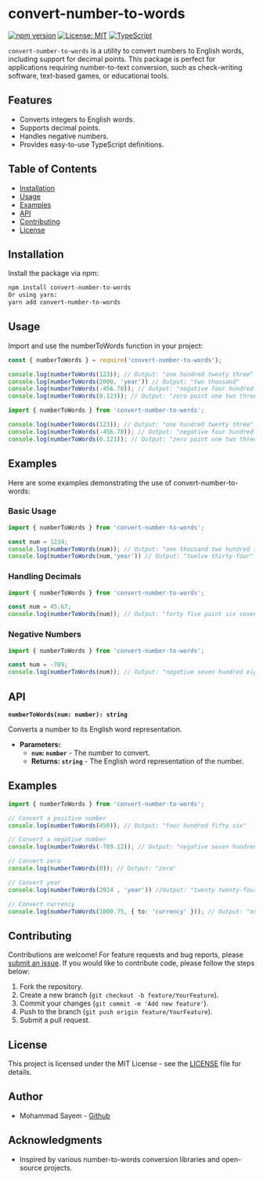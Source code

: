 # convert-number-to-words

[![npm version](https://badge.fury.io/js/convert-number-to-words.svg)](https://badge.fury.io/js/convert-number-to-words)
[![License: MIT](https://img.shields.io/badge/License-MIT-blue.svg)](https://opensource.org/licenses/MIT)
[![TypeScript](https://img.shields.io/badge/TypeScript-5.0+-blue.svg)](https://www.typescriptlang.org/)

`convert-number-to-words` is a utility to convert numbers to English words, including support for decimal points. This package is perfect for applications requiring number-to-text conversion, such as check-writing software, text-based games, or educational tools.

## Features

- Converts integers to English words.
- Supports decimal points.
- Handles negative numbers.
- Provides easy-to-use TypeScript definitions.

## Table of Contents

- [Installation](#installation)
- [Usage](#usage)
- [Examples](#examples)
- [API](#api)
- [Contributing](#contributing)
- [License](#license)

## Installation

Install the package via npm:

```bash
npm install convert-number-to-words
Or using yarn:
yarn add convert-number-to-words
```

## Usage

Import and use the numberToWords function in your project:

```javascript
const { numberToWords } = require('convert-number-to-words');

console.log(numberToWords(123)); // Output: "one hundred twenty three"
console.log(numberToWords(2000, 'year')) // Output: "two thousand"
console.log(numberToWords(-456.78)); // Output: "negative four hundred fifty six point seven eight"
console.log(numberToWords(0.123)); // Output: "zero point one two three"
```

```typescript
import { numberToWords } from 'convert-number-to-words';

console.log(numberToWords(123)); // Output: "one hundred twenty three"
console.log(numberToWords(-456.78)); // Output: "negative four hundred fifty six point seven eight"
console.log(numberToWords(0.123)); // Output: "zero point one two three"
```

## Examples

Here are some examples demonstrating the use of convert-number-to-words:

### Basic Usage

```typescript
import { numberToWords } from 'convert-number-to-words';

const num = 1234;
console.log(numberToWords(num)); // Output: "one thousand two hundred thirty four"
console.log(numberToWords(num,'year')) // Output: "twelve thirty-four"
```

### Handling Decimals

```typescript
import { numberToWords } from 'convert-number-to-words';

const num = 45.67;
console.log(numberToWords(num)); // Output: "forty five point six seven"
```

### Negative Numbers

```typescript
import { numberToWords } from 'convert-number-to-words';

const num = -789;
console.log(numberToWords(num)); // Output: "negative seven hundred eighty nine"
```

## API

**`numberToWords(num: number): string`**

Converts a number to its English word representation.

- **Parameters:**
  - **`num`: `number`** - The number to convert.
  - **Returns: `string`** - The English word representation of the number.

## Examples

```typescript
import { numberToWords } from 'convert-number-to-words';

// Convert a positive number
console.log(numberToWords(456)); // Output: "four hundred fifty six"

// Convert a negative number
console.log(numberToWords(-789.12)); // Output: "negative seven hundred eighty nine point one two"

// Convert zero
console.log(numberToWords(0)); // Output: "zero"

// Convert year
console.log(numberToWords(2024 , 'year')) //Output: "twenty twenty-four"

// Convert currency
console.log(numberToWords(1000.75, { to: 'currency' })); // Output: "one thousand dollars and seventy-five cents"
```

## Contributing

Contributions are welcome! For feature requests and bug reports, please [submit an issue](https://github.com/say-m/convert-number-to-words/issues). If you would like to contribute code, please follow the steps below:

1. Fork the repository.
2. Create a new branch (`git checkout -b feature/YourFeature`).
3. Commit your changes (`git commit -m 'Add new feature'`).
4. Push to the branch (`git push origin feature/YourFeature`).
5. Submit a pull request.

## License

This project is licensed under the MIT License - see the [LICENSE](LICENSE) file for details.

## Author

- Mohammad Sayem - [Github](https://github.com/say-m)

## Acknowledgments

- Inspired by various number-to-words conversion libraries and open-source projects.
